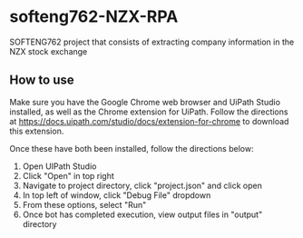 # softeng762-NZX-RPA
SOFTENG762 project that consists of extracting company information in the NZX stock exchange 

## How to use
Make sure you have the Google Chrome web browser and UiPath Studio installed, as well as the Chrome extension for UiPath. Follow the directions at https://docs.uipath.com/studio/docs/extension-for-chrome to download this extension.

Once these have both been installed, follow the directions below:
 1. Open UIPath Studio
 2. Click "Open" in top right
 3. Navigate to project directory, click "project.json" and click open
 4. In top left of window, click "Debug File" dropdown
 5. From these options, select "Run"
 6. Once bot has completed execution, view output files in "output" directory
